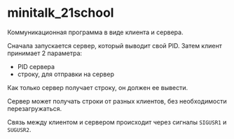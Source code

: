 # minitalk_21school

Коммуникационная программа в виде клиента и сервера.

Сначала запускается сервер, который выводит свой PID.
Затем клиент принимает 2 параметра: 

- PID сервера 
- строку, для отправки на сервер

Как только сервер получает строку, он должен ее вывести.

Сервер может получать строки от разных клиентов, без необходимости перезагружаться.

Связь между клиентом и сервером происходит через сигналы `SIGUSR1` и `SUGUSR2`.  
